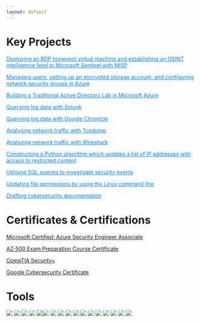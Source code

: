 ```yaml
---
layout: default
---
```


# Key Projects

<a href="" style="color: #0080ff; text-decoration: underline;"></a>

<a href="project_pdfs/Deploying and Configuring Microsoft Sentinel - Function App method.pdf" style="color: #0080ff; text-decoration: underline;">Deploying an RDP honeypot virtual machine and establishing an OSINT intelligence feed to Microsoft Sentinel with MISP</a>

<a href="project_pdfs/Azure Security Capstone Project.pdf" style="color: #0080ff; text-decoration: underline;">Managing users, setting up an encrypted storage account, and configuring network security groups in Azure</a>

<a href="project_pdfs/Building a Traditional Active Directory Lab in Azure.pdf" style="color: #0080ff; text-decoration: underline;">Building a Traditional Active Directory Lab in Microsoft Azure</a>

<a href="project_pdfs/Performing Queries Using Splunk.pdf" style="color: #0080ff; text-decoration: underline;">Querying log data with Splunk</a>

<a href="project_pdfs/Performing Queries Using Google Chronicle.pdf" style="color: #0080ff; text-decoration: underline;">Querying log data with Google Chronicle</a>

<a href="project_pdfs/Tcpdump Packet Analysis - Google VM.pdf" style="color: #0080ff; text-decoration: underline;">Analysing network traffic with Tcpdump</a>

<a href="project_pdfs/Wireshark Packet Analysis - Google VM.pdf" style="color: #0080ff; text-decoration: underline;">Analysing network traffic with Wireshark</a>

<a href="project_pdfs/Algorithm-for-file-updates-in-Python_complete.pdf" style="color: #0080ff; text-decoration: underline;">Constructing a Python algorithm which updates a list of IP addresses with access to restricted content</a>

<a href="project_pdfs/Apply-filters-to-SQL-queries_complete.pdf" style="color: #0080ff; text-decoration: underline;">Utilising SQL queries to investigate security events</a>
 
<a href="project_pdfs/File-permissions-in-Linux_complete.pdf" style="color: #0080ff; text-decoration: underline;">Updating file permissions by using the Linux command line
</a>

<a href="project_pdfs/Cybersecurity Documentation.pdf" style="color: #0080ff; text-decoration: underline;">Drafting cybersecurity documentation</a>

# Certificates & Certifications
   
[Microsoft Certified: Azure Security Engineer Associate](https://learn.microsoft.com/api/credentials/share/en-gb/sibilx-4153/4B4CD5531260EFB9?sharingId=6446970B27B3C086)

[AZ-500 Exam Preparation Course Certificate](https://coursera.org/share/1cea389523f96f4f140da53a6436fd78)

[CompTIA Security+ ](https://www.credly.com/badges/2450b82b-26f6-4a27-abda-4b99cfa96692/public_url)

[Google Cybersecurity Certificate](https://coursera.org/share/33ea0cdd0cc47b39bbaa9f3f4231e195)

# Tools

  <img src="https://img.shields.io/badge/-Azure-008AD7?&style=for-the-badge&logo=azure&logoColor=white" />
  <img src="https://img.shields.io/badge/-Python-3776AB?&style=for-the-badge&logo=python&logoColor=white" />
  <img src="https://img.shields.io/badge/-Java-E34F26?&style=for-the-badge&logo=java&logoColor=white" />
  <img src="https://img.shields.io/badge/-SQL-4479A1?&style=for-the-badge&logo=postgresql&logoColor=white" />
  <img src="https://img.shields.io/badge/-HTML5-E44D26?&style=for-the-badge&logo=html5&logoColor=white" /><img src="https://img.shields.io/badge/-CSS3-1572B6?&style=for-the-badge&logo=css3&logoColor=white" />
  <img src="https://img.shields.io/badge/-Bash-4EAA25?&style=for-the-badge&logo=shell&logoColor=white" />
  <img src="https://img.shields.io/badge/-PowerShell-5391FE?&style=for-the-badge&logo=powershell&logoColor=white" />
  <img src="https://img.shields.io/badge/-Linux-FCC624?&style=for-the-badge&logo=linux&logoColor=black" />
  <img src="https://img.shields.io/badge/-Windows-0078D6?&style=for-the-badge&logo=windows&logoColor=white" />
  <img src="https://img.shields.io/badge/-Splunk-000000?&style=for-the-badge&logo=Splunk&logoColor=white" />
  <img src="https://img.shields.io/badge/-Google%20Chronicle-4285F4?&style=for-the-badge&logo=google&logoColor=white" />
  <img src="https://img.shields.io/badge/-Kubernetes-326CE5?&style=for-the-badge&logo=kubernetes&logoColor=white" />
  <img src="https://img.shields.io/badge/-Docker-2496ED?&style=for-the-badge&logo=docker&logoColor=white" />
  <img src="https://img.shields.io/badge/-Suricata-FF9933?&style=for-the-badge&logo=suricata&logoColor=white" />
  <img src="https://img.shields.io/badge/-Wireshark-1679A7?&style=for-the-badge&logo=Wireshark&logoColor=white" />
  <img src="https://img.shields.io/badge/-tcpdump-FF7F0E?&style=for-the-badge&logo=tcpdump&logoColor=white" />

